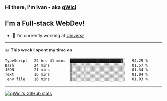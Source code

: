 ### Hi there, I'm Ivan - aka [qWici][website]

## I'm a Full-stack WebDev!
- 🔭 I’m currently working at [Universe][universe]

---

📊 **This week I spent my time on**
<!--START_SECTION:waka-->

```txt
TypeScript   24 hrs 41 mins  ███████████████████████▓░   94.29 %
Bash         24 mins         ▒░░░░░░░░░░░░░░░░░░░░░░░░   01.57 %
JSON         21 mins         ▒░░░░░░░░░░░░░░░░░░░░░░░░   01.34 %
Text         16 mins         ▒░░░░░░░░░░░░░░░░░░░░░░░░   01.04 %
.env file    16 mins         ▒░░░░░░░░░░░░░░░░░░░░░░░░   01.03 %
```

<!--END_SECTION:waka-->

---

[![qWici's GitHub stats](https://github-readme-stats.vercel.app/api?username=qWici)](https://github.com/qWici/github-readme-stats)

[website]: https://devkucher.com
[twitter]: https://twitter.com/KucherDev
[linkedin]: https://www.linkedin.com/in/ivankucher
[universe]: https://universeapps.limited
